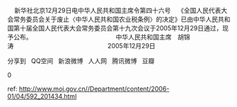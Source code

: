 
    新华社北京12月29日电中华人民共和国主席令第四十六号    《全国人民代表大会常务委员会关于废止〈中华人民共和国农业税条例〉的决定》已由中华人民共和国第十届全国人民代表大会常务委员会第十九次会议于2005年12月29日通过，现予公布。                                                中华人民共和国主席　胡锦涛                                                      2005年12月29日


分享到  
       QQ空间  
       新浪微博  
       人人网  
       腾讯微博  
       豆瓣  
       
0






 ref: <http://www.moj.gov.cn//Department/content/2006-01/04/592_201434.html>